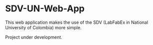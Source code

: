 # SDV-UN-Web-App

This web application makes the use of the SDV (LabFabEx in National University of Colombia) more simple.

Project under development. 